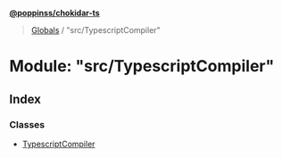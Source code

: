 **[@poppinss/chokidar-ts](../README.md)**

> [Globals](../README.md) / "src/TypescriptCompiler"

# Module: "src/TypescriptCompiler"

## Index

### Classes

* [TypescriptCompiler](../classes/_src_typescriptcompiler_.typescriptcompiler.md)
